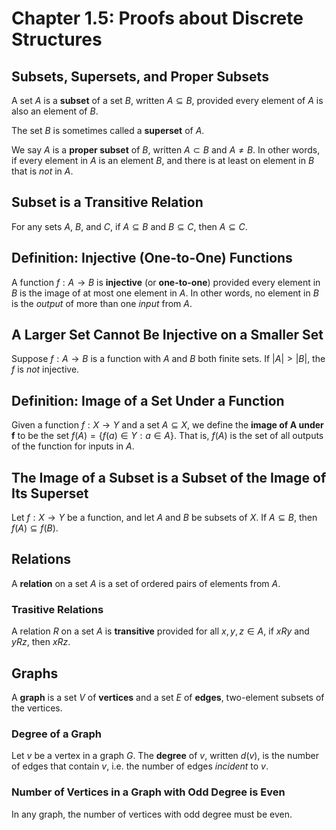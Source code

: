 # Chapter 1.5: Proofs about Discrete Structures

## Subsets, Supersets, and Proper Subsets

A set $A$ is a **subset** of a set $B$, written $A \subseteq B$, provided
every element of $A$ is also an element of $B$.

The set $B$ is sometimes called a **superset** of $A$.

We say $A$ is a **proper subset** of $B$, written $A \subset B$ and $A \neq B$.
In other words, if every element in $A$ is an element $B$, and there is at
least on element in $B$ that is *not* in $A$.


## Subset is a Transitive Relation

For any sets $A$, $B$, and $C$, if $A \subseteq B$ and $B \subseteq C$,
then $A \subseteq C$.


## Definition: Injective (One-to-One) Functions

A function $f : A \rightarrow B$ is **injective** (or **one-to-one**) provided
every element in $B$ is the image of at most one element in $A$. In other words,
no element in $B$ is the *output* of more than one *input* from $A$.


## A Larger Set Cannot Be Injective on a Smaller Set

Suppose $f : A \rightarrow B$ is a function with $A$ and $B$ both finite sets.
If $\vert A \vert > \vert B \vert$, the $f$ is *not* injective.


## Definition: Image of a Set Under a Function

Given a function $f : X \rightarrow Y$ and a set $A \subseteq X$, we define the
**image of A under f** to be the set $f(A) = \{f(a) \in Y : a \in A\}$. That
is, $f(A)$ is the set of all outputs of the function for inputs in $A$.


## The Image of a Subset is a Subset of the Image of Its Superset

Let $f : X \rightarrow Y$ be a function, and let $A$ and $B$ be subsets of $X$.
If $A \subseteq B$, then $f(A) \subseteq f(B)$.


## Relations

A **relation** on a set $A$ is a set of ordered pairs of elements from $A$.


### Trasitive Relations

A relation $R$ on a set $A$ is **transitive** provided for all $x, y, z \in A$,
if $xRy$ and $yRz$, then $xRz$.


## Graphs

A **graph** is a set $V$ of **vertices** and a set $E$ of **edges**,
two-element subsets of the vertices.


### Degree of a Graph

Let $v$ be a vertex in a graph $G$. The **degree** of $v$, written $d(v)$, is
the number of edges that contain $v$, i.e. the number of edges *incident* to
$v$.


### Number of Vertices in a Graph with Odd Degree is Even

In any graph, the number of vertices with odd degree must be even.
